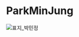 # ParkMinJung
![표지_박민정](https://user-images.githubusercontent.com/60260284/113490323-3108cc00-9504-11eb-8abe-f8a1f3be535f.png)

